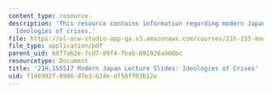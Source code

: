 ```yaml
---
content_type: resource
description: 'This resource contains information regarding modern Japan lecture slides:
  Ideologies of crises.'
file: https://ol-ocw-studio-app-qa.s3.amazonaws.com/courses/21h-155-modern-japan-1868-to-present-spring-2017/f146992f8986d7e3624edf58ff03b12e_MIT21H_155S17_Crises.pdf
file_type: application/pdf
parent_uid: 6077ab2e-fcd7-89f4-7bab-091926a966bc
resourcetype: Document
title: '21H.155S17 Modern Japan Lecture Slides: Ideologies of Crises'
uid: f146992f-8986-d7e3-624e-df58ff03b12e
---
```

